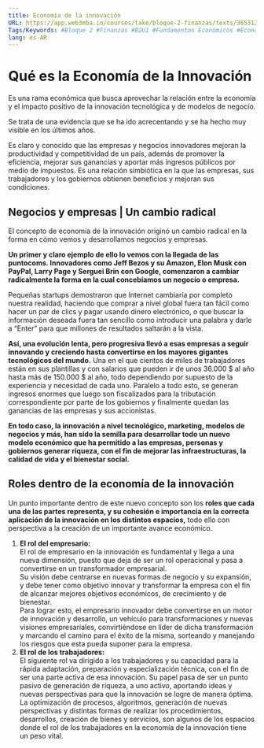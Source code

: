 ```yaml
---
title: Economía de la innovación
URL: https://app.web3mba.io/courses/take/bloque-2-finanzas/texts/36531225-u1-02-economia-de-la-innovacion
Tags/Keywords: #Bloque 2 #Finanzas #B2U1 #Fundamentos Económicos #Economía de la innovación #innovación #Economía
lang: es-AR
---
```

# Qué es la Economía de la Innovación
Es una rama económica que busca aprovechar la relación entre la economía y el impacto positivo de la innovación tecnológica y de modelos de negocio.

Se trata de una evidencia que se ha ido acrecentando y se ha hecho muy visible en los últimos años. 

Es claro y conocido que las empresas y negocios innovadores mejoran la productividad y competitividad de un país, además de promover la eficiencia, mejorar sus ganancias y aportar más ingresos públicos por medio de impuestos. Es una relación simbiótica en la que las empresas, sus trabajadores y los gobiernos obtienen beneficios y mejoran sus condiciones.

## Negocios y empresas | Un cambio radical
El concepto de economía de la innovación originó un cambio radical en la forma en cómo vemos y desarrollamos negocios y empresas.

**Un primer y claro ejemplo de ello lo vemos con la llegada de las puntocoms. Innovadores como Jeff Bezos y su Amazon, Elon Musk con PayPal, Larry Page y Serguei Brin con Google, comenzaron a cambiar radicalmente la forma en la cual concebíamos un negocio o empresa.** 

Pequeñas startups demostraron que Internet cambiaría por completo nuestra realidad, haciendo que comprar a nivel global fuera tan fácil como hacer un par de clics y pagar usando dinero electrónico, o que buscar la información deseada fuera tan sencillo como introducir una palabra y darle a “Enter” para que millones de resultados saltarán a la vista. 

**Así, una evolución lenta, pero progresiva llevó a esas empresas a seguir innovando y creciendo hasta convertirse en los mayores gigantes tecnológicos del mundo.** Una en el que cientos de miles de trabajadores están en sus plantillas y con salarios que pueden ir de unos 36.000 $ al año hasta más de 150.000 $ al año, todo dependiendo por supuesto de la experiencia y necesidad de cada uno. Paralelo a todo esto, se generan ingresos enormes que luego son fiscalizados para la tributación correspondiente por parte de los gobiernos y finalmente quedan las ganancias de las empresas y sus accionistas.

**En todo caso, la innovación a nivel tecnológico, marketing, modelos de negocios y más, han sido la semilla para desarrollar todo un nuevo modelo económico que ha permitido a las empresas, personas y gobiernos generar riqueza, con el fin de mejorar las infraestructuras, la calidad de vida y el bienestar social.** 

## Roles dentro de la economía de la innovación
Un punto importante dentro de este nuevo concepto son los **roles que cada una de las partes representa, y su cohesión e importancia en la correcta aplicación de la innovación en los distintos espacios,** todo ello con perspectiva a la creación de un importante avance económico.

1. **El rol del empresario:**   
    El rol de empresario en la innovación es fundamental y llega a una nueva dimensión, puesto que deja de ser un rol operacional y pasa a convertirse en un transformador empresarial.  
    Su visión debe centrarse en nuevas formas de negocio y su expansión, y debe tener como objetivo innovar y transformar la empresa con el fin de alcanzar mejores objetivos económicos, de crecimiento y de bienestar.  
    Para lograr esto, el empresario innovador debe convertirse en un motor de innovación y desarrollo, un vehículo para transformaciones y nuevas visiones empresariales, convirtiéndose en líder de dicha transformación y marcando el camino para el éxito de la misma, sorteando y manejando los riesgos que esta pueda suponer para la empresa.
2. **El rol de los trabajadores:**  
    El siguiente rol va dirigido a los trabajadores y su capacidad para la rápida adaptación, preparación y especialización técnica, con el fin de ser una parte activa de esa innovación. Su papel pasa de ser un punto pasivo de generación de riqueza, a uno activo, aportando ideas y nuevas perspectivas para que la innovación se logre de manera óptima.  
    La optimización de procesos, algoritmos, generación de nuevas perspectivas y distintas formas de realizar los procedimientos, desarrollos, creación de bienes y servicios, son algunos de los espacios donde el rol de los trabajadores en la economía de la innovación tiene un peso vital.
